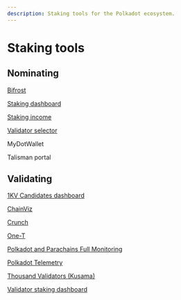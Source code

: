```yaml
---
description: Staking tools for the Polkadot ecosystem.
---
```


# Staking tools

## Nominating

[Bifrost](https://bifrost.app/dashboard)

[Staking dashboard](https://staking.polkadot.network/#/overview)

[Staking income](https://james-sangalli.github.io/dot-staking-income-web/)

[Validator selector](https://james-sangalli.github.io/dot-validator-selector/)

MyDotWallet

Talisman portal&#x20;



## Validating

[1KV Candidates dashboard](https://metaspan.io/polkadot/candidate)

[ChainViz](https://alpha.chainviz.app/)

[Crunch](https://www.turboflakes.io/#/polkadot)

[One-T](https://www.turboflakes.io/#/polkadot)

[Polkadot and Parachains Full Monitoring](https://grafana.com/grafana/dashboards/16863-polkadot-and-parachains-full-monitoring/)

[Polkadot Telemetry](https://telemetry.w3f.community/)

[Thousand Validators (Kusama)](https://thousand-validators.kusama.network/#/)

[Validator staking dashboard](https://dashboard.decentradot.com/)

